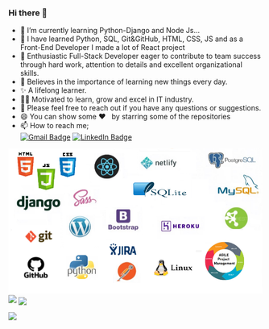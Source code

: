 ### Hi there 👋



-  🌱  I’m currently learning Python-Django and Node Js...
-  🌱  I have learned Python, SQL, Git&GitHub, HTML, CSS, JS and as a Front-End Developer I made a lot of React project
-  👯  Enthusiastic Full-Stack Developer eager to contribute to team success through hard work, attention to details and excellent organizational skills.
-  📝  Believes in the importance of learning new things every day. 
-  ✨  A lifelong learner. 
-  👨‍💻  Motivated to learn, grow and excel in IT industry.
-  💬 Please feel free to reach out if you have any questions or suggestions.
-  😄 You can show some   ❤️    &nbsp; by starring some of the repositories
-  📫 How to reach me;<br>
[![Gmail Badge](https://img.shields.io/badge/Gmail-D14836?style=for-the-badge&logo=gmail&logoColor=white)](https://mail.google.com/mail/u/0/?hl=tr&tf=cm&fs=1&to=halilibrahimdemircan@gmail.com)
[![LinkedIn Badge](https://img.shields.io/badge/LinkedIn-0077B5?style=for-the-badge&logo=linkedin&logoColor=white)](https://www.linkedin.com/in/halilibrahimdemircan)

<img src="https://github.com/halilibrahimdemircan/halilibrahimdemircan/blob/main/ss.png?raw=true">
<img src="https://github-readme-stats.vercel.app/api?username=halilibrahimdemircan&count_private=true&show_icons=true&theme=merko" > 
<img align="center" src="https://github-readme-stats.vercel.app/api/top-langs/?username=halilibrahimdemircan&layout=compact&theme=merko" />


![](https://komarev.com/ghpvc/?username=halilibrahimdemircan)
<br>
